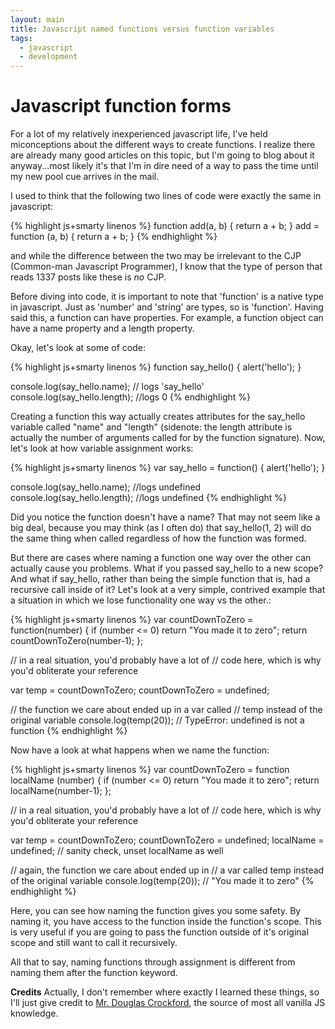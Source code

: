 ```yaml
---
layout: main
title: Javascript named functions versus function variables
tags:
  - javascript
  - development
---
```

# Javascript function forms

For a lot of my relatively inexperienced javascript life, I've held miconceptions about the different ways to create functions.  I realize there are already many good articles on this topic, but I'm going to blog about it anyway...most likely it's that I'm in dire need of a way to pass the time until my new pool cue arrives in the mail.

I used to think that the following two lines of code were exactly the same in javascript:

{% highlight js+smarty linenos %}
function add(a, b) { return a + b; }
add = function (a, b) { return a + b; }
{% endhighlight %}

and while the difference between the two may be irrelevant to the CJP (Common-man Javascript Programmer), I know that the type of person that reads 1337 posts like these is _no_ CJP.

Before diving into code, it is important to note that 'function' is a native type in javascript. Just as 'number' and 'string' are types, so is 'function'. Having said this, a function can have properties. For example, a function object can have a name property and a length property.

Okay, let's look at some of code:

{% highlight js+smarty linenos %}
function say_hello() { alert('hello'); }

console.log(say_hello.name); // logs 'say_hello'
console.log(say_hello.length); //logs 0
{% endhighlight %}

Creating a function this way actually creates attributes for the say_hello variable called "name" and "length" (sidenote: the length attribute is actually the number of arguments called for by the function signature).  Now, let's look at how variable assignment works:

{% highlight js+smarty linenos %}
var say_hello = function() { alert('hello'); }

console.log(say_hello.name); //logs undefined
console.log(say_hello.length); //logs undefined
{% endhighlight %}

Did you notice the function doesn't have a name? That may not seem like a big deal, because you may think (as I often do) that say_hello(1, 2) will do the same thing when called regardless of how the function was formed.

But there are cases where naming a function one way over the other can actually cause you problems. What if you passed say_hello to a new scope?  And what if say_hello, rather than being the simple function that is, had a recursive call inside of it?  Let's look at a very simple, contrived example that a situation in which we lose functionality one way vs the other.:

{% highlight js+smarty linenos %}
  var countDownToZero = function(number) {
      if (number <= 0) return "You made it to zero";
      return countDownToZero(number-1);
  };

  // in a real situation, you'd probably have a lot of
  // code here, which is why you'd obliterate your reference

  var temp = countDownToZero;
  countDownToZero = undefined;

  // the function we care about ended up in a var called
  // temp instead of the original variable
  console.log(temp(20)); // TypeError: undefined is not a function
{% endhighlight %}

Now have a look at what happens when we name the function:

{% highlight js+smarty linenos %}
  var countDownToZero = function localName (number) {
      if (number <= 0) return "You made it to zero";
      return localName(number-1);
  };

  // in a real situation, you'd probably have a lot of
  // code here, which is why you'd obliterate your reference

  var temp = countDownToZero;
  countDownToZero = undefined;
  localName = undefined; // sanity check, unset localName as well

  // again, the function we care about ended up in
  // a var called temp instead of the original variable
  console.log(temp(20)); // "You made it to zero"
{% endhighlight %}

Here, you can see how naming the function gives you some safety. By naming it, you have access to the function inside the function's scope. This is very useful if you are going to pass the function outside of it's original scope and still want to call it recursively.

All that to say, naming functions through assignment is different from naming them after the function keyword.

**Credits** Actually, I don't remember where exactly I learned these things, so I'll just give credit to [Mr. Douglas Crockford](http://www.crockford.com/), the source of most all vanilla JS knowledge.

